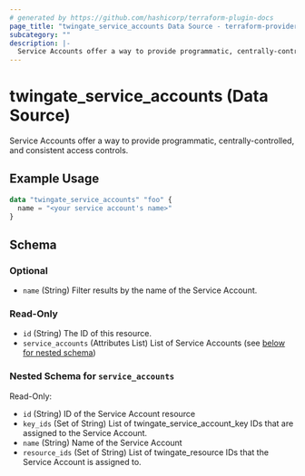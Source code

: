 ```yaml
---
# generated by https://github.com/hashicorp/terraform-plugin-docs
page_title: "twingate_service_accounts Data Source - terraform-provider-twingate-vmanilo"
subcategory: ""
description: |-
  Service Accounts offer a way to provide programmatic, centrally-controlled, and consistent access controls.
---
```


# twingate_service_accounts (Data Source)

Service Accounts offer a way to provide programmatic, centrally-controlled, and consistent access controls.

## Example Usage

```terraform
data "twingate_service_accounts" "foo" {
  name = "<your service account's name>"
}
```

<!-- schema generated by tfplugindocs -->
## Schema

### Optional

- `name` (String) Filter results by the name of the Service Account.

### Read-Only

- `id` (String) The ID of this resource.
- `service_accounts` (Attributes List) List of Service Accounts (see [below for nested schema](#nestedatt--service_accounts))

<a id="nestedatt--service_accounts"></a>
### Nested Schema for `service_accounts`

Read-Only:

- `id` (String) ID of the Service Account resource
- `key_ids` (Set of String) List of twingate_service_account_key IDs that are assigned to the Service Account.
- `name` (String) Name of the Service Account
- `resource_ids` (Set of String) List of twingate_resource IDs that the Service Account is assigned to.
